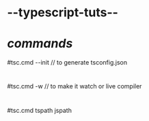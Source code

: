 # --typescript-tuts--

# *commands*

#tsc.cmd --init // to generate tsconfig.json
#
#tsc.cmd -w // to make it watch or live compiler
#
#tsc.cmd tspath jspath
